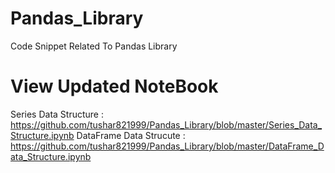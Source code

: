 # Pandas_Library
Code Snippet Related To Pandas Library

# View Updated NoteBook
Series Data Structure : https://github.com/tushar821999/Pandas_Library/blob/master/Series_Data_Structure.ipynb
DataFrame Data Strucute : https://github.com/tushar821999/Pandas_Library/blob/master/DataFrame_Data_Structure.ipynb
